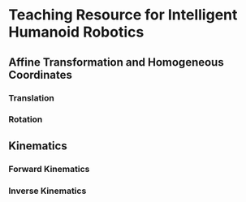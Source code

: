 # Teaching Resource for Intelligent Humanoid Robotics

## Affine Transformation and Homogeneous Coordinates

### Translation

### Rotation

## Kinematics

### Forward Kinematics

### Inverse Kinematics

